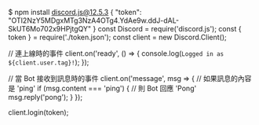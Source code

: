 $ npm install discord.js@12.5.3
{
    "token": "OTI2NzY5MDgxMTg3NzA4OTg4.YdAe9w.ddJ-dAL-SkUT6Mo702x9HPjtgQY"
}
const Discord = require('discord.js');
const { token } = require('./token.json');
const client = new Discord.Client();

// 連上線時的事件
client.on('ready', () => {
    console.log(`Logged in as ${client.user.tag}!`);
});

// 當 Bot 接收到訊息時的事件
client.on('message', msg => {
    // 如果訊息的內容是 'ping'
    if (msg.content === 'ping') {
        // 則 Bot 回應 'Pong'
        msg.reply('pong');
    }
});

client.login(token);
